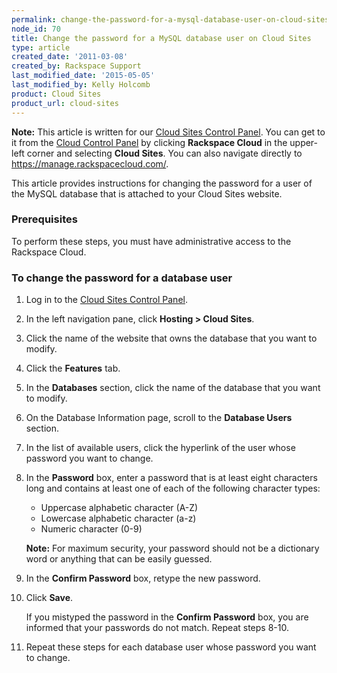 ```yaml
---
permalink: change-the-password-for-a-mysql-database-user-on-cloud-sites/
node_id: 70
title: Change the password for a MySQL database user on Cloud Sites
type: article
created_date: '2011-03-08'
created_by: Rackspace Support
last_modified_date: '2015-05-05'
last_modified_by: Kelly Holcomb
product: Cloud Sites
product_url: cloud-sites
---
```


**Note:** This article is written for our [Cloud Sites Control Panel](https://manage.rackspacecloud.com/). You can get to it from the [Cloud Control Panel](https://mycloud.rackspace.com) by clicking **Rackspace Cloud** in the upper-left corner and selecting **Cloud Sites**. You can also navigate directly to <https://manage.rackspacecloud.com/>.

This article provides instructions for changing the password for a user
of the MySQL database that is attached to your Cloud Sites website.

### Prerequisites

To perform these steps, you must have administrative access to the
Rackspace Cloud.

### To change the password for a database user

1.  Log in to the [Cloud Sites Control Panel](http://manage.rackspacecloud.com/pages/Login.jsp "http://manage.rackspacecloud.com/pages/Login.jsp").
2.  In the left navigation pane, click **Hosting > Cloud Sites**.
3.  Click the name of the website that owns the database that you want
    to modify.
4.  Click the **Features** tab.
5.  In the **Databases** section, click the name of the database that
    you want to modify.
6.  On the Database Information page, scroll to the **Database
    Users** section.
7.  In the list of available users, click the hyperlink of the user
    whose password you want to change.
8.  In the **Password** box, enter a password that is at least eight
    characters long and contains at least one of each of the following
    character types:

    -   Uppercase alphabetic character (A-Z)
    -   Lowercase alphabetic character (a-z)
    -   Numeric character (0-9)

    **Note:** For maximum security, your password should not be a
    dictionary word or anything that can be easily guessed.

9.  In the **Confirm Password** box, retype the new password.
10. Click **Save**.

    If you mistyped the password in the **Confirm Password** box, you
    are informed that your passwords do not match. Repeat steps 8-10.

11. Repeat these steps for each database user whose password you want
    to change.
